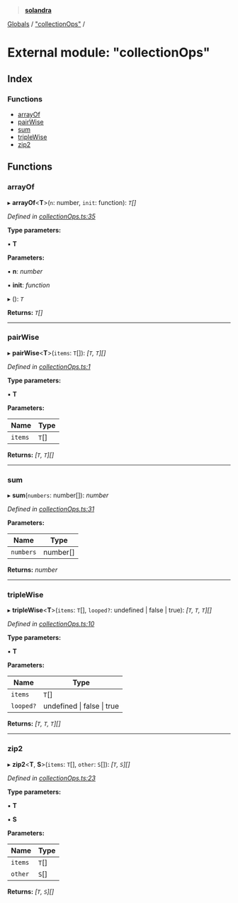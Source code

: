 > **[solandra](../README.md)**

[Globals](../README.md) / ["collectionOps"](_collectionops_.md) /

# External module: "collectionOps"

## Index

### Functions

* [arrayOf](_collectionops_.md#arrayof)
* [pairWise](_collectionops_.md#pairwise)
* [sum](_collectionops_.md#sum)
* [tripleWise](_collectionops_.md#triplewise)
* [zip2](_collectionops_.md#zip2)

## Functions

###  arrayOf

▸ **arrayOf**<**T**>(`n`: number, `init`: function): *`T`[]*

*Defined in [collectionOps.ts:35](https://github.com/jamesporter/solandra/blob/0b8a323/src/lib/collectionOps.ts#L35)*

**Type parameters:**

▪ **T**

**Parameters:**

▪ **n**: *number*

▪ **init**: *function*

▸ (): *`T`*

**Returns:** *`T`[]*

___

###  pairWise

▸ **pairWise**<**T**>(`items`: `T`[]): *[`T`, `T`][]*

*Defined in [collectionOps.ts:1](https://github.com/jamesporter/solandra/blob/0b8a323/src/lib/collectionOps.ts#L1)*

**Type parameters:**

▪ **T**

**Parameters:**

Name | Type |
------ | ------ |
`items` | `T`[] |

**Returns:** *[`T`, `T`][]*

___

###  sum

▸ **sum**(`numbers`: number[]): *number*

*Defined in [collectionOps.ts:31](https://github.com/jamesporter/solandra/blob/0b8a323/src/lib/collectionOps.ts#L31)*

**Parameters:**

Name | Type |
------ | ------ |
`numbers` | number[] |

**Returns:** *number*

___

###  tripleWise

▸ **tripleWise**<**T**>(`items`: `T`[], `looped?`: undefined | false | true): *[`T`, `T`, `T`][]*

*Defined in [collectionOps.ts:10](https://github.com/jamesporter/solandra/blob/0b8a323/src/lib/collectionOps.ts#L10)*

**Type parameters:**

▪ **T**

**Parameters:**

Name | Type |
------ | ------ |
`items` | `T`[] |
`looped?` | undefined \| false \| true |

**Returns:** *[`T`, `T`, `T`][]*

___

###  zip2

▸ **zip2**<**T**, **S**>(`items`: `T`[], `other`: `S`[]): *[`T`, `S`][]*

*Defined in [collectionOps.ts:23](https://github.com/jamesporter/solandra/blob/0b8a323/src/lib/collectionOps.ts#L23)*

**Type parameters:**

▪ **T**

▪ **S**

**Parameters:**

Name | Type |
------ | ------ |
`items` | `T`[] |
`other` | `S`[] |

**Returns:** *[`T`, `S`][]*